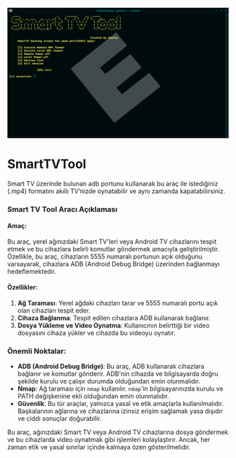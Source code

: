 ![](https://github.com/syntaxerrortion/SmartTVTool/blob/main/Screenshot_20241202_082129.png)


# SmartTVTool
Smart TV üzerinde bulunan adb portunu kullanarak bu araç ile istediğiniz (.mp4) formatını akıllı TV’nizde oynatabilir ve aynı zamanda kapatabilirsiniz.


### Smart TV Tool Aracı Açıklaması ###


#### Amaç:
Bu araç, yerel ağınızdaki Smart TV'leri veya Android TV cihazlarını tespit etmek ve bu cihazlara belirli komutlar göndermek amacıyla geliştirilmiştir. Özellikle, bu araç, cihazların 5555 numaralı portunun açık olduğunu varsayarak, cihazlara ADB (Android Debug Bridge) üzerinden bağlanmayı hedeflemektedir.


#### Özellikler:
1. **Ağ Taraması**: Yerel ağdaki cihazları tarar ve 5555 numaralı portu açık olan cihazları tespit eder.
2. **Cihaza Bağlanma**: Tespit edilen cihazlara ADB kullanarak bağlanır.
3. **Dosya Yükleme ve Video Oynatma**: Kullanıcının belirttiği bir video dosyasını cihaza yükler ve cihazda bu videoyu oynatır.


### Önemli Noktalar:
- **ADB (Android Debug Bridge)**: Bu araç, ADB kullanarak cihazlara bağlanır ve komutlar gönderir. ADB'nin cihazda ve bilgisayarda doğru şekilde kurulu ve çalışır durumda olduğundan emin olunmalıdır.
- **Nmap**: Ağ taraması için `nmap` kullanılır. `nmap`'in bilgisayarınızda kurulu ve PATH değişkenine ekli olduğundan emin olunmalıdır.
- **Güvenlik**: Bu tür araçlar, yalnızca yasal ve etik amaçlarla kullanılmalıdır. Başkalarının ağlarına ve cihazlarına izinsiz erişim sağlamak yasa dışıdır ve ciddi sonuçlar doğurabilir.

Bu araç, ağınızdaki Smart TV veya Android TV cihazlarına dosya göndermek ve bu cihazlarda video oynatmak gibi işlemleri kolaylaştırır. Ancak, her zaman etik ve yasal sınırlar içinde kalmaya özen gösterilmelidir.
